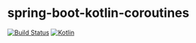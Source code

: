 # spring-boot-kotlin-coroutines

[![Build Status](https://github.com/kilink/spring-boot-kotlin-coroutines/workflows/Build/badge.svg)](https://github.com/kilink/spring-boot-kotlin-coroutines/actions?query=workflow%3ABuild)
[![Kotlin](https://img.shields.io/badge/kotlin-1.4.32-blue.svg?logo=kotlin)](http://kotlinlang.org)
